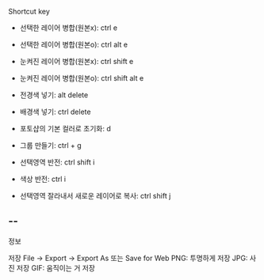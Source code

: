 
Shortcut key
- 선택한 레이어 병합(원본x): ctrl e 
- 선택한 레이어 병합(원본o): ctrl alt e
- 눈켜진 레이어 병합(원본x): ctrl shift e
- 눈켜진 레이어 병합(원본o): ctrl shift alt e


- 전경색 넣기: alt delete
- 배경색 넣기: ctrl delete
- 포토샵의 기본 컬러로 초기화: d

- 그룹 만들기: ctrl + g

- 선택영역 반전: ctrl shift i
- 색상 반전: ctrl i
- 선택영역 잘라내서 새로운 레이어로 복사: ctrl shift j

--
--

정보

저장 
File → Export → Export As 또는 Save for Web
PNG: 투명하게 저장
JPG: 사진 저장
GIF: 움직이는 거 저장
